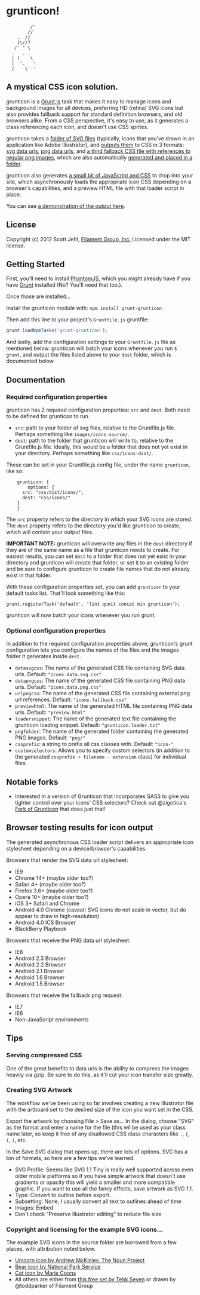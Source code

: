 # grunticon!

```
         /'
        //
    .  //
    |\//7
   /' " \     
  .   . .      
  | (    \     
  |  '._  '        
  /    \'-'

```

## A mystical CSS icon solution.

grunticon is a [Grunt.js](https://github.com/cowboy/grunt/) task that makes it easy to manage icons and background images for all devices, preferring HD (retina) SVG icons but also provides fallback support for standard definition browsers, and old browsers alike. From a CSS perspective, it's easy to use, as it generates a class referencing each icon, and doesn't use CSS sprites. 

grunticon takes a [folder of SVG files](https://github.com/filamentgroup/grunticon/tree/master/example/source) (typically, icons that you've drawn in an application like Adobe Illustrator), and [outputs them](https://github.com/filamentgroup/grunticon/tree/master/example/output) to CSS in 3 formats: [svg data urls](https://github.com/filamentgroup/grunticon/blob/master/example/output/icons.data.svg.css), [png data urls](https://github.com/filamentgroup/grunticon/blob/master/example/output/icons.data.png.css), and [a third fallback CSS file with references to regular png images](https://github.com/filamentgroup/grunticon/blob/master/example/output/icons.fallback.css), which are also automatically [generated and placed in a folder](https://github.com/filamentgroup/grunticon/tree/master/example/output/png). 

grunticon also generates [a small bit of JavaScript and CSS](https://github.com/filamentgroup/grunticon/blob/master/example/output/grunticon.loader.txt) to drop into your site, which asynchronously loads the appropriate icon CSS depending on a browser's capabilities, and a preview HTML file with that loader script in place. 

You can see [a demonstration of the output here](http://filamentgroup.github.com/grunticon/example/output/preview.html).

## License
Copyright (c) 2012 Scott Jehl, [Filament Group, Inc.](http://filamentgroup.com)
Licensed under the MIT license.

## Getting Started

First, you'll need to install [PhantomJS](http://phantomjs.org/), which you might already have if you have [Grunt](https://github.com/cowboy/grunt) installed (No? You'll need that too.).

Once those are installed...

Install the grunticon module with: `npm install grunt-grunticon`

Then add this line to your project's `Gruntfile.js` gruntfile:

```javascript
grunt.loadNpmTasks('grunt-grunticon');
```

And lastly, add the configuration settings to your `Gruntfile.js` file as mentioned below. grunticon will batch your icons whenever you run `$ grunt`, and output the files listed above to your `dest` folder, which is documented below.


## Documentation

### Required configuration properties

grunticon has 2 required configuration properties: `src` and `dest`. Both need to be defined for grunticon to run.

- `src`: path to your folder of svg files, relative to the Gruntfile.js file. Perhaps something like `images/icons-source/`.
- `dest`: path to the folder that grunticon will write to, relative to the Gruntfile.js file. Ideally, this would be a folder that does not yet exist in your directory. Perhaps something like `css/icons-dist/`.

These can be set in your Gruntfile.js config file, under the name `grunticon`, like so:

```
	grunticon: {
		options: {
      src: "css/dist/icons/",
      dest: "css/icons/"
    }
	}
```

The `src` property refers to the directory in which your SVG icons are stored. The `dest` property refers to the directory you'd like grunticon to create, which will contain your output files. 

**IMPORTANT NOTE:** grunticon will overwrite any files in the `dest` directory if they are of the same name as a file that grunticon needs to create. For easiest results, you can set `dest` to a folder that does not yet exist in your directory and grunticon will create that folder, or set it to an existing folder and be sure to configure grunticon to create file names that do not already exist in that folder.

With these configuration properties set, you can add `grunticon` to your default tasks list. That'll look something like this:

    grunt.registerTask('default', 'lint qunit concat min grunticon');

grunticon will now batch your icons whenever you run grunt.

### Optional configuration properties

In addition to the required configuration properties above, grunticon's grunt configuration lets you configure the names of the files and the images folder it generates inside `dest`. 

- `datasvgcss`: The name of the generated CSS file containing SVG data uris. Default: `"icons.data.svg.css"`
- `datapngcss`: The name of the generated CSS file containing PNG data uris. Default: `"icons.data.png.css"`
- `urlpngcss`: The name of the generated CSS file containing external png url references. Default: `"icons.fallback.css"`
- `previewhtml`: The name of the generated HTML file containing PNG data uris. Default: `"preview.html"`
- `loadersnippet`:  The name of the generated text file containing the grunticon loading snippet. Default: `"grunticon.loader.txt"`
- `pngfolder`:  The name of the generated folder containing the generated PNG images. Default: `"png/"`
- `cssprefix`: a string to prefix all css classes with. Default: `"icon-"`
- `customselectors`: Allows you to specify custom selectors (in addition to the generated `cssprefix + filename - extension` class) for individual files. 

## Notable forks

- Interested in a version of Grunticon that incorporates SASS to give you tighter control over your icons' CSS selectors? Check out @zigotica's [Fork of Grunticon](https://github.com/zigotica/grunticon/) that does just that!


## Browser testing results for icon output

The generated asynchronous CSS loader script delivers an appropriate icon stylesheet depending on a device/browser's capabilities.

Browsers that render the SVG data url stylesheet:
- IE9
- Chrome 14+ (maybe older too?)
- Safari 4+ (maybe older too?)
- Firefox 3.6+ (maybe older too?)
- Opera 10+ (maybe older too?)
- iOS 3+ Safari and Chrome
- Android 4.0 Chrome (caveat: SVG icons do not scale in vector, but do appear to draw in high-resolution)
- Android 4.0 ICS Browser
- BlackBerry Playbook

Browsers that receive the PNG data url stylesheet:
- IE8
- Android 2.3 Browser
- Android 2.2 Browser
- Android 2.1 Browser
- Android 1.6 Browser
- Android 1.5 Browser

Browsers that receive the fallback png request:
- IE7
- IE6
- Non-JavaScript environments

## Tips

### Serving compressed CSS
One of the great benefits to data uris is the ability to compress the images heavily via gzip. Be sure to do this, as it'll cut your icon transfer size greatly.

### Creating SVG Artwork

The workflow we've been using so far involves creating a new Illustrator file with the artboard set to the desired size of the icon you want set in the CSS. 

Export the artwork by choosing File > Save as...  In the dialog, choose "SVG" as the format and enter a name for the file (this wil be used as your class name later, so keep it free of any disallowed CSS class characters like `.`, `{`, `(`, `)`, etc.

In the Save SVG dialog that opens up, there are lots of options. SVG has a ton of formats, so here are a few tips we've learned. 

- SVG Profile: Seems like SVG 1.1 Tiny is really well supported across even older mobile platforms so if you have simple artwork that doesn't use gradients or opacity this will yield a smaller and more compatible graphic. If you want to use all the fancy effects, save artwork as SVG 1.1. 
- Type: Convert to outline before export.
- Subsetting: None, I usually convert all text to outlines ahead of time
- Images: Embed
- Don't check "Preserve Illustrator editing" to reduce file size

### Copyright and licensing for the example SVG icons...

The example SVG icons in the source folder are borrowed from a few places, with attribution noted below. 
- [Unicorn icon by Andrew McKinley, The Noun Project](http://thenounproject.com/noun/unicorn/#icon-No3364)
- [Bear icon by National Park Service](http://thenounproject.com/noun/bear/#icon-No499)
- [Cat icon by  Marie Coons](http://thenounproject.com/noun/cat/#icon-No840)
- All others are either from [this free set by Tehk Seven](http://www.tehkseven.net/blog/1/entry-1066-475-free-awesome-high-quality-icons-for-designers/) or drawn by @toddparker of Filament Group


